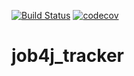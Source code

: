 [![Build Status](https://travis-ci.org/IvanKozhevnikov/job4j_tracker.svg?branch=master)](https://travis-ci.org/IvanKozhevnikov/job4j_tracker)
[![codecov](https://codecov.io/gh/IvanKozhevnikov/job4j_tracker/branch/master/graph/badge.svg?token=UHBPUPMT47)](https://codecov.io/gh/IvanKozhevnikov/job4j_tracker)

# job4j_tracker